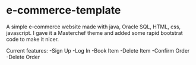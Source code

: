 # e-commerce-template
A simple e-commerce website made with java, Oracle SQL, HTML, css, javascript.
I gave it a Masterchef theme and added some rapid bootstrat code to make it nicer.

Current features:
-Sign Up
-Log In
-Book Item
-Delete Item
-Confirm Order
-Delete Order

